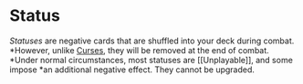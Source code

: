 # Status

*Statuses* are negative cards that are shuffled into your deck during combat.
*However, unlike [Curses](Virus.md), they will be removed at the end of combat.
*Under normal circumstances, most statuses are [[Unplayable]], and some impose
*an additional negative effect. They cannot be upgraded.